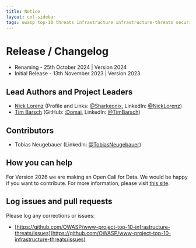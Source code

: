 ```yaml
---
title: Notice
layout: col-sidebar
tags: owasp top-10 threats infrastructure infrastructure-threats security risks infrastructure-security-risks notice
---
```


# Release / Changelog

- Renaming - 25th October 2024 | Version 2024
- Initial Release - 13th November 2023 | Version 2023

## Lead Authors and Project Leaders

- [Nick Lorenz](mailto:nick.lorenz@owasp.org) (Profile and Links: [@Sharkeonix](http://sharkeonix.com), LinkedIn: [@NickLorenz](https://www.linkedin.com/in/nicklorenz))
- [Tim Barsch](mailto:tim.barsch@owasp.org) (GitHub: [:Domai](https://github.com/domai-tb), LinkedIn: [@TimBarsch](https://www.linkedin.com/in/domai-tb))

## Contributors

- Tobias Neugebauer (LinkedIn: [@TobiasNeugebauer](https://www.linkedin.com/in/tobiasneugebauer))

## How you can help

For Version 2026 we are making an Open Call for Data. We would be happy if you want to contribute.
For more information, please visit [this site](./INT_2024-Open_Call_for_Data.md).

## Log issues and pull requests

Please log any corrections or issues:

- [https://github.com/OWASP/www-project-top-10-infrastructure-threats/issues](https://github.com/OWASP/www-project-top-10-infrastructure-threats/issues)
